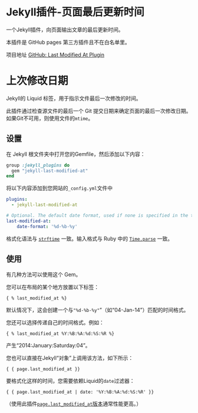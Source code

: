 # Jekyll插件-页面最后更新时间

一个Jekyll插件，向页面输出文章的最后更新时间。

本插件是 GitHub pages 第三方插件且不在白名单里。

项目地址 [GitHub: Last Modified At Plugin](https://github.com/gjtorikian/jekyll-last-modified-at)

# 上次修改日期

Jekyll的 Liquid 标签，用于指示文件最后一次修改的时间。

此插件通过检查源文件的最后一个 Git 提交日期来确定页面的最后一次修改日期。如果Git不可用，则使用文件的`mtime`。

## 设置

在 Jekyll 根文件夹中打开您的Gemfile，然后添加以下内容：

```ruby
group :jekyll_plugins do
  gem "jekyll-last-modified-at"
end
```

将以下内容添加到您网站的`_config.yml`文件中

```yaml
plugins:
  - jekyll-last-modified-at

# Optional. The default date format, used if none is specified in the tag.
last-modified-at:
    date-format: '%d-%b-%y'
```

格式化语法与 [`strftime`](http://strftime.net/) 一致。输入格式与 Ruby 中的 [`Time.parse`](https://ruby-doc.org/stdlib/libdoc/time/rdoc/Time.html#method-c-parse) 一致。

## 使用

有几种方法可以使用这个 Gem。

您可以在布局的某个地方放置以下标签：

```
{ % last_modified_at %}
```

默认情况下，这会创建一个与`"%d-%b-%y"`”（如“04-Jan-14”）匹配的时间格式。

您还可以选择传递自己的时间格式。例如：

```
{ % last_modified_at %Y:%B:%A:%d:%S:%R %}
```

产生“2014:January:Saturday:04”。

您也可以直接在Jekyll“对象”上调用该方法，如下所示：

```
{ { page.last_modified_at }}
```

要格式化这样的时间，您需要依赖Liquid的`date`过滤器：

```
{ { page.last_modified_at | date: '%Y:%B:%A:%d:%S:%R' }}
```

（使用此插件[`page.last_modified_at`版本](https://github.com/gjtorikian/jekyll-last-modified-at/issues/24#issuecomment-55431108)通常性能更高。）

